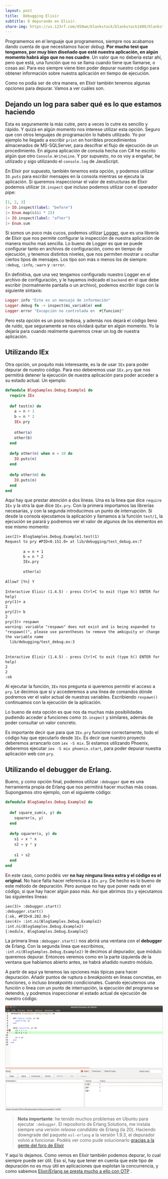 ```yaml
---
layout: post
title:  Debugging Elixir
subtitle: O depurando en Elixir.
share-img: https://us.123rf.com/450wm/blankstock/blankstock1409/blankstock140905634/31711534-icono-de-la-muestra-bug-virus-simbolo-error-error-de-software-desinfeccion-circulo-de-boton-plano-co.jpg?ver=6
---
```


Programemos en el lenguaje que programemos, siempre nos acabamos dando cuenta de que necesitamos hacer *debug*. **Por mucho test que tengamos, por muy bien diseñado que esté nuestra aplicación, en algún momento habrá algo que no nos cuadre**. Un valor que no debería estar ahí, pero que está, una función que no se llama cuando tiene que llamarse, o cosas así. Para eso siempre viene bien poder depurar nuestro código para obtener información sobre nuestra aplicación en tiempo de ejecución.

Como no podía ser de otra manera, en Elixir también tenemos algunas opciones para depurar. Vamos a ver cuáles son.


## Dejando un log para saber qué es lo que estamos haciendo

Esta es seguramente la más cutre, pero a veces lo cutre es sencillo y rápido. Y quizá en algún momento nos interese utilizar esta opción. Seguro que con otros lenguajes de programación lo habéis utilizado. Yo por ejemplo he llegado a escribir `print` en horribles procedimientos almacenados de MS-SQLServer, para descifrar el flujo de ejecución de un procedimiento. En alguna aplicación de consola hecha con C# he escrito algún que otro `Console.WriteLine`. Y por supuesto, no os voy a engañar, he utilizado y sigo utilizando el `console.log` de JavaScript.

En Elixir por supuesto, también tenemos esta opción, y podemos utilizar `IO.puts` para escribir mensajes en la consola mientras se ejecuta la aplicación. Si queremos inspeccionar el valor de estructuras de Elixir podemos utilizar `IO.inspect` que incluso podemos utilizar con el operador pipe:

``` elixir
[1, 2, 3]
|> IO.inspect(label: "before")
|> Enum.map(&(&1 * 2))
|> IO.inspect(label: "after")
|> Enum.sum
```

Si somos un poco más cucos, podemos utilizar [Logger](https://hexdocs.pm/logger/Logger.html), que es una librería de Elixir que nos permite configurar la inspección de nuestra aplicación de manera mucho maś sencilla. Lo bueno de Logger es que se puede configurar tanto en archivos de configuración, como en tiempo de ejecución, y tenemos distintos niveles, que nos permiten mostrar u ocultar ciertos tipos de mensajes. Los tipo son más o menos los de siempre: `:debug`, `:info`, `:warn` y `:error`.

En definitiva, que una vez tengamos configurado nuestro Logger en el archivo de configuración, y le hayamos indicado el `backend` en el que debe escribir (normalmente pantalla o un archivo), podemos escribir *logs* con la siguiente sintaxis:

``` elixir
Logger.info "Este es un mensaje de información"
Logger.debug fn -> inspect(mi_variable) end
Logger.error "Excepción no controlada en  #{funcion}"
```

Pero esta opción es un poco tediosa, y además nos dejará el código lleno de ruido, que seguramente se nos olvidará quitar en algún momento. Yo la dejaría para cuando realmente queremos crear un log de nuestra aplicación.


## Utilizando IEx

Otra opción, un poquito más interesante, es la de usar `IEx` para poder depurar de nuestro código. Para eso deberemos usar `IEx.pry` que nos permitirá detener la ejecución de nuestra aplicación para poder acceder a su estado actual. Un ejemplo:

``` elixir
defmodule BlogSamples.Debug.Example1 do
  require IEx

  def test(n) do
    a = n + 1
    b = n * 2
    IEx.pry

    other(a)
    other(b)
  end

  defp other(n) when n < 10 do
    IO.puts(n)
  end

  defp other(n) do
    IO.puts(n)
  end
end
```

Aquí hay que prestar atención a dos líneas. Una es la línea que dice `require IEx` y la otra la que dice `IEx.pry`. Con la primera importamos las librerías necesarias, y con la segunda introducimos un punto de interrupción. Si desde la consola ejecutamos la aplicación y llamamos a la función `test/1`, la ejecución se parará y podremos ver el valor de algunos de los elementos en ese mismo momento:

```iex
iex(2)> BlogSamples.Debug.Example1.test(1)
Request to pry #PID<0.151.0> at lib/debugging/test_debug.ex:7

        a = n + 1
        b = n * 2
        IEx.pry
    
        other(a)

Allow? [Yn] Y

Interactive Elixir (1.4.5) - press Ctrl+C to exit (type h() ENTER for help)
pry(1)> a
2
pry(2)> b
2    
pry(3)> respawn
warning: variable "respawn" does not exist and is being expanded to "respawn()", please use parentheses to remove the ambiguity or change the variable name
  lib/debugging/test_debug.ex:3


Interactive Elixir (1.4.5) - press Ctrl+C to exit (type h() ENTER for help)
2
2
:ok
```

Al ejecutar la función, `IEx` nos pregunta si queremos permitir el acceso a `pry`. Le decimos que sí y accederemos a una línea de comandos dónde podremos ver el valor actual de nuestras variables. Escribiendo `respawn()` continuamos con la ejecución de la aplicación.

Lo bueno de esta opción es que nos da muchas más posibilidades pudiendo acceder a funciones como `IO.inspect` y similares, además de poder consultar un valor concreto. 

Es importante decir que para que `IEx.pry` funcione correctamente, todo el código hay que ejecutarlo desde `IEx`. Es decir que nuestro proyecto deberemos arrancarlo con `iex -S mix`.  Si estamos utilizando Phoenix, deberemos ejecutar `iex -S mix phoenix.start`, para poder depurar nuestra aplicación web con `pry`.


## Utilizando el debugger de Erlang.

Bueno, y como opción final, podemos utilizar `:debugger` que es una herramienta propia de Erlang que nos permitirá hacer muchas más cosas. Supongamos otro ejemplo, con el siguiente código:

``` elixir
defmodule BlogSamples.Debug.Example2 do

  def square_sum(x, y) do
    squarer(x, y) 
  end

  defp squarer(x, y) do
    s1 = x * x
    s2 = y * y

    s1 + s2
  end
end
```

En este caso, como podéis ver **no hay ninguna línea extra y el código es el original**. No hace falta hacer referencia a `IEx.pry`. De hecho es lo bueno de este método de depuración. Pero aunque no hay que poner nada en el código, si que hay hacer algún paso más. Así que abrimos `IEx` y ejecutamos las siguientes líneas:

```iex
iex(3)> :debugger.start()
:debugger.start()
{:ok, #PID<0.202.0>}
iex(4)> :int.ni(BlogSamples.Debug.Example2)
:int.ni(BlogSamples.Debug.Example2)
{:module, BlogSamples.Debug.Example2}
```

La primera línea `:debugger.start()` nos abrirá una ventana con el **debugger** de Erlang. Con la segunda línea que escribimos, `:int.ni(BlogSamples.Debug.Example2)` le decimos al depurador, que módulo queremos depurar. Entonces veremos como en la parte izquierda de la ventana que habíamos abierto antes, se habrá añadido nuestro módulo.

A partir de aquí ya tenemos las opciones más típicas para hacer depuración. Añadir puntos de ruptura o *breakpoints* en líneas concretas, en funciones, o incluso *breakpoints* condicionales. Cuando ejecutemos una función o línea con un punto de interrupción, la ejecución del programa se detendrá, y podremos inspeccionar el estado actual de ejecución de nuestro código.


![Erlang :debugger](/img/posts/2017/debugger.png)


> **Nota importante**: he tenido muchos problemas en Ubuntu para ejecutar `:debugger`. El repositorio de Erlang Solutions, me instala siempre una versión *release candidate* de Erlang (la 20). Haciendo downgrade del paquete `esl-erlang` a la versión 1.9.3, el depurador volvió a funcionar. Podéis ver como pude solucionarlo [gracias a la gente del foro de Elixir](https://elixirforum.com/t/observer-start-is-not-working-on-ubuntu/6018/10)

Y aquí lo dejamos. Como vemos en Elixir también podemos depurar, lo cual siempre puede ser útil. Eso sí, hay que tener en cuenta que este tipo de depuración no es muy útil en aplicaciones que explotan la concurrencia, y como sabemos [Elixir/Erlang se presta mucho a ello con OTP](http://charlascylon.com/2017-02-15-fail-fast) .





